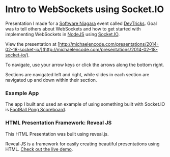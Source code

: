 # Intro to WebSockets using Socket.IO

Presentation I made for a [Software Niagara](https://github.com/softwareniagara/) event called [DevTricks](https://github.com/softwareniagara/devtricks). Goal was to tell others about WebSockets and how to get started with implementing WebSockets in [NodeJS](http://nodejs.org/) using [Socket.IO](http://socket.io).

View the presentation at [http://michaelencode.com/presentations/2014-02-18-socket-io/](http://michaelencode.com/presentations/2014-02-18-socket-io/).

To navigate, use your arrow keys or click the arrows along the bottom right. 

Sections are navigated left and right, while slides in each section are navigated up and down within their section.

### Example App

The app I built and used an example of using something built with Socket.IO is [FootBall Pong Scoreboard](https://github.com/controlz/Football-Pong-Scoreboard).

### HTML Presentation Framework: Reveal JS

This HTML Presentation was built using reveal.js.

Reveal JS is a framework for easily creating beautiful presentations using HTML. [Check out the live demo](http://lab.hakim.se/reveal-js/).
